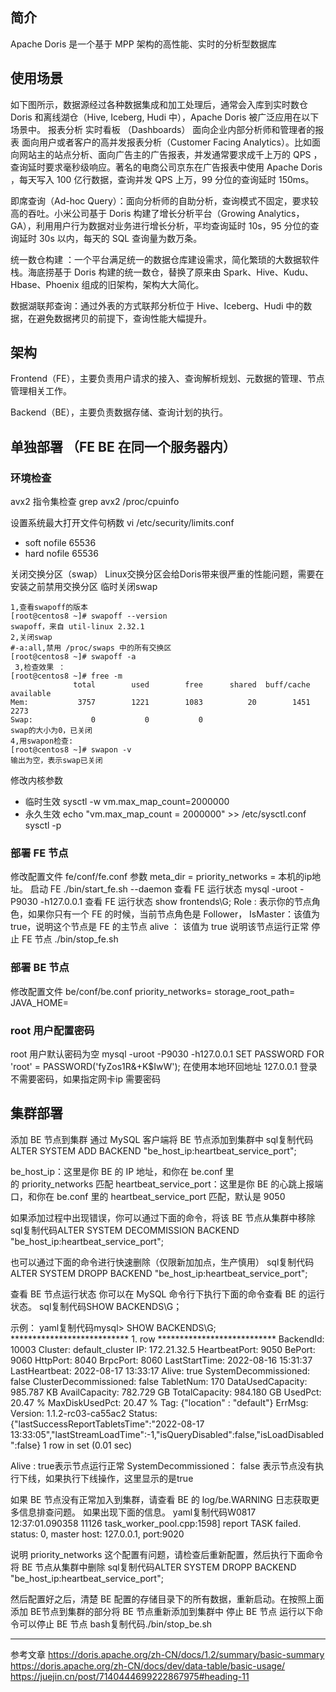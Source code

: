 ## 简介
Apache Doris 是一个基于 MPP 架构的高性能、实时的分析型数据库

## 使用场景
如下图所示，数据源经过各种数据集成和加工处理后，通常会入库到实时数仓 Doris 和离线湖仓（Hive, Iceberg, Hudi 中），Apache Doris 被广泛应用在以下场景中。
报表分析
    实时看板 （Dashboards）
    面向企业内部分析师和管理者的报表
    面向用户或者客户的高并发报表分析（Customer Facing Analytics）。比如面向网站主的站点分析、面向广告主的广告报表，并发通常要求成千上万的 QPS ，查询延时要求毫秒级响应。著名的电商公司京东在广告报表中使用 Apache Doris ，每天写入 100 亿行数据，查询并发 QPS 上万，99 分位的查询延时 150ms。

即席查询（Ad-hoc Query）：面向分析师的自助分析，查询模式不固定，要求较高的吞吐。小米公司基于 Doris 构建了增长分析平台（Growing Analytics，GA），利用用户行为数据对业务进行增长分析，平均查询延时 10s，95 分位的查询延时 30s 以内，每天的 SQL 查询量为数万条。

统一数仓构建 ：一个平台满足统一的数据仓库建设需求，简化繁琐的大数据软件栈。海底捞基于 Doris 构建的统一数仓，替换了原来由 Spark、Hive、Kudu、Hbase、Phoenix 组成的旧架构，架构大大简化。

数据湖联邦查询：通过外表的方式联邦分析位于 Hive、Iceberg、Hudi 中的数据，在避免数据拷贝的前提下，查询性能大幅提升。

## 架构
Frontend（FE），主要负责用户请求的接入、查询解析规划、元数据的管理、节点管理相关工作。

Backend（BE），主要负责数据存储、查询计划的执行。

## 单独部署 （FE BE 在同一个服务器内）
### 环境检查
avx2 指令集检查
grep avx2 /proc/cpuinfo

设置系统最大打开文件句柄数
vi /etc/security/limits.conf 
* soft nofile 65536
* hard nofile 65536

关闭交换分区（swap）
Linux交换分区会给Doris带来很严重的性能问题，需要在安装之前禁用交换分区
临时关闭swap
```
1,查看swapoff的版本
[root@centos8 ~]# swapoff --version
swapoff，来自 util-linux 2.32.1
2,关闭swap
#-a:all,禁用 /proc/swaps 中的所有交换区
[root@centos8 ~]# swapoff -a
 3,检查效果 ：
[root@centos8 ~]# free -m
              total        used        free      shared  buff/cache   available
Mem:           3757        1221        1083          20        1451        2273
Swap:             0           0           0
swap的大小为0，已关闭
4,用swapon检查:
[root@centos8 ~]# swapon -v
输出为空，表示swap已关闭
```

修改内核参数
* 临时生效
sysctl -w vm.max_map_count=2000000
* 永久生效
echo "vm.max_map_count = 2000000" >> /etc/sysctl.conf
sysctl -p


### 部署 FE 节点
修改配置文件 fe/conf/fe.conf 参数
meta_dir =
priority_networks = 本机的ip地址。
启动 FE
./bin/start_fe.sh --daemon
查看 FE 运行状态
mysql -uroot -P9030 -h127.0.0.1
查看 FE 运行状态
show frontends\G;
Role : 表示你的节点角色，如果你只有一个 FE 的时候，当前节点角色是 Follower，
IsMaster：该值为true，说明这个节点是 FE 的主节点
alive ： 该值为 true 说明该节点运行正常
停止 FE 节点
./bin/stop_fe.sh

### 部署 BE 节点
修改配置文件 be/conf/be.conf
priority_networks=
storage_root_path=
JAVA_HOME=

### root 用户配置密码
root 用户默认密码为空
mysql -uroot -P9030 -h127.0.0.1
SET PASSWORD FOR 'root' = PASSWORD('fyZos1R&+K$IwW');
在使用本地环回地址 127.0.0.1 登录不需要密码，如果指定网卡ip 需要密码



## 集群部署
添加 BE 节点到集群
通过 MySQL 客户端将 BE 节点添加到集群中
sql复制代码ALTER SYSTEM ADD BACKEND "be_host_ip:heartbeat_service_port";


be_host_ip：这里是你 BE 的 IP 地址，和你在 be.conf 里的 priority_networks 匹配
heartbeat_service_port：这里是你 BE 的心跳上报端口，和你在 be.conf 里的 heartbeat_service_port 匹配，默认是 9050

如果添加过程中出现错误，你可以通过下面的命令，将该 BE 节点从集群中移除
sql复制代码ALTER SYSTEM DECOMMISSION BACKEND "be_host_ip:heartbeat_service_port";

也可以通过下面的命令进行快速删除（仅限新加加点，生产慎用）
sql复制代码ALTER SYSTEM DROPP BACKEND "be_host_ip:heartbeat_service_port";

查看 BE 节点运行状态
你可以在 MySQL 命令行下执行下面的命令查看 BE 的运行状态。
sql复制代码SHOW BACKENDS\G；

示例：
yaml复制代码mysql> SHOW BACKENDS\G;
*************************** 1. row ***************************
            BackendId: 10003
              Cluster: default_cluster
                   IP: 172.21.32.5
        HeartbeatPort: 9050
               BePort: 9060
             HttpPort: 8040
             BrpcPort: 8060
        LastStartTime: 2022-08-16 15:31:37
        LastHeartbeat: 2022-08-17 13:33:17
                Alive: true
 SystemDecommissioned: false
ClusterDecommissioned: false
            TabletNum: 170
     DataUsedCapacity: 985.787 KB
        AvailCapacity: 782.729 GB
        TotalCapacity: 984.180 GB
              UsedPct: 20.47 %
       MaxDiskUsedPct: 20.47 %
                  Tag: {"location" : "default"}
               ErrMsg:
              Version: 1.1.2-rc03-ca55ac2
               Status: {"lastSuccessReportTabletsTime":"2022-08-17 13:33:05","lastStreamLoadTime":-1,"isQueryDisabled":false,"isLoadDisabled":false}
1 row in set (0.01 sec)


Alive : true表示节点运行正常
SystemDecommissioned： false 表示节点没有执行下线，如果执行下线操作，这里显示的是true

如果 BE 节点没有正常加入到集群，请查看 BE 的 log/be.WARNING 日志获取更多信息排查问题。
如果出现下面的信息。
yaml复制代码W0817 12:37:01.090358 11126 task_worker_pool.cpp:1598] report TASK failed. status: 0, master host: 127.0.0.1, port:9020

说明 priority_networks 这个配置有问题，请检查后重新配置，然后执行下面命令将 BE 节点从集群中删除
sql复制代码ALTER SYSTEM DROPP BACKEND "be_host_ip:heartbeat_service_port";

然后配置好之后，清楚 BE 配置的存储目录下的所有数据，重新启动。在按照上面添加 BE节点到集群的部分将 BE 节点重新添加到集群中
停止 BE 节点
运行以下命令可以停止 BE 节点
bash复制代码./bin/stop_be.sh 




---
参考文章
https://doris.apache.org/zh-CN/docs/1.2/summary/basic-summary
https://doris.apache.org/zh-CN/docs/dev/data-table/basic-usage/
https://juejin.cn/post/7140444699222867975#heading-11